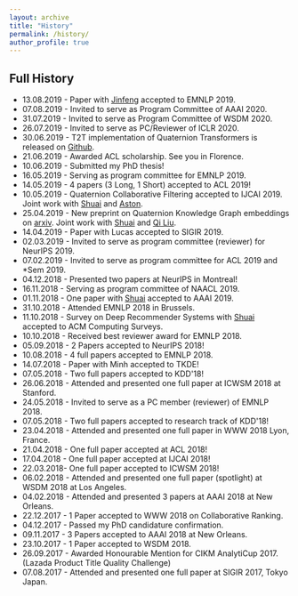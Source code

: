 ```yaml
---
layout: archive
title: "History"
permalink: /history/
author_profile: true
---
```


## Full History
* 13.08.2019 - Paper with [Jinfeng](https://jinfengr.github.io/) accepted to EMNLP 2019.
* 07.08.2019 - Invited to serve as Program Committee of AAAI 2020.
* 31.07.2019 - Invited to serve as Program Committee of WSDM 2020.
* 26.07.2019 - Invited to serve as PC/Reviewer of ICLR 2020.
* 30.06.2019 - T2T implementation of Quaternion Transformers is released on [Github](https://github.com/vanzytay/QuaternionTransformers).
* 21.06.2019 - Awarded ACL scholarship. See you in Florence.  
* 10.06.2019 - Submitted my PhD thesis!
* 16.05.2019  - Serving as program committee for EMNLP 2019.
* 14.05.2019 -  4 papers (3 Long, 1 Short) accepted to ACL 2019!
* 10.05.2019 - Quaternion Collaborative Filtering accepted to IJCAI 2019. Joint work with [Shuai](https://sites.google.com/view/shuaizhang/home) and [Aston](https://www.astonzhang.com/).
* 25.04.2019 - New preprint on Quaternion Knowledge Graph embeddings on [arxiv](https://arxiv.org/abs/1904.10281).  Joint work with [Shuai](https://sites.google.com/view/shuaizhang/home) and [Qi Liu](https://leuchine.github.io/).
* 14.04.2019 - Paper with Lucas accepted to SIGIR 2019.
* 02.03.2019 - Invited to serve as program committee (reviewer) for NeurIPS 2019.
* 07.02.2019 - Invited to serve as program committee for ACL 2019 and \*Sem 2019.
* 04.12.2018 - Presented two papers at NeurIPS in Montreal!
* 16.11.2018 - Serving as program committee of NAACL 2019.
* 01.11.2018 - One paper with [Shuai](https://sites.google.com/view/shuaizhang/home) accepted to AAAI 2019.
* 31.10.2018 - Attended EMNLP 2018 in Brussels.
* 11.10.2018 - Survey on Deep Recommender Systems with [Shuai](https://sites.google.com/view/shuaizhang/home) accepted to ACM Computing Surveys.
* 10.10.2018 - Received best reviewer award for EMNLP 2018.
* 05.09.2018 - 2 Papers accepted to NeurIPS 2018!
* 10.08.2018 - 4 full papers accepted to EMNLP 2018.
* 14.07.2018 - Paper with Minh accepted to TKDE!
* 07.05.2018 - Two full papers accepted to KDD'18!
* 26.06.2018 - Attended and presented one full paper at ICWSM 2018 at Stanford.
* 24.05.2018 - Invited to serve as a PC member (reviewer) of EMNLP 2018.
* 07.05.2018 - Two full papers accepted to research track of KDD'18!
* 23.04.2018 - Attended and presented one full paper in WWW 2018 Lyon, France.
* 21.04.2018 - One full paper accepted at ACL 2018!
* 17.04.2018 - One full paper accepted at IJCAI 2018!
* 22.03.2018- One full paper accepted to ICWSM 2018!
* 06.02.2018 - Attended and presented one full paper (spotlight) at WSDM 2018 at Los Angeles.
* 04.02.2018 - Attended and presented 3 papers at AAAI 2018 at New Orleans.
* 22.12.2017 - 1 Paper accepted to WWW 2018 on Collaborative Ranking.
* 04.12.2017 - Passed my PhD candidature confirmation.
* 09.11.2017 - 3 Papers accepted to AAAI 2018 at New Orleans.
* 23.10.2017 - 1 Paper accepted to WSDM 2018.
* 26.09.2017 - Awarded Honourable Mention for CIKM AnalytiCup 2017. (Lazada Product Title Quality Challenge)
* 07.08.2017 - Attended and presented one full paper at SIGIR 2017, Tokyo Japan.
